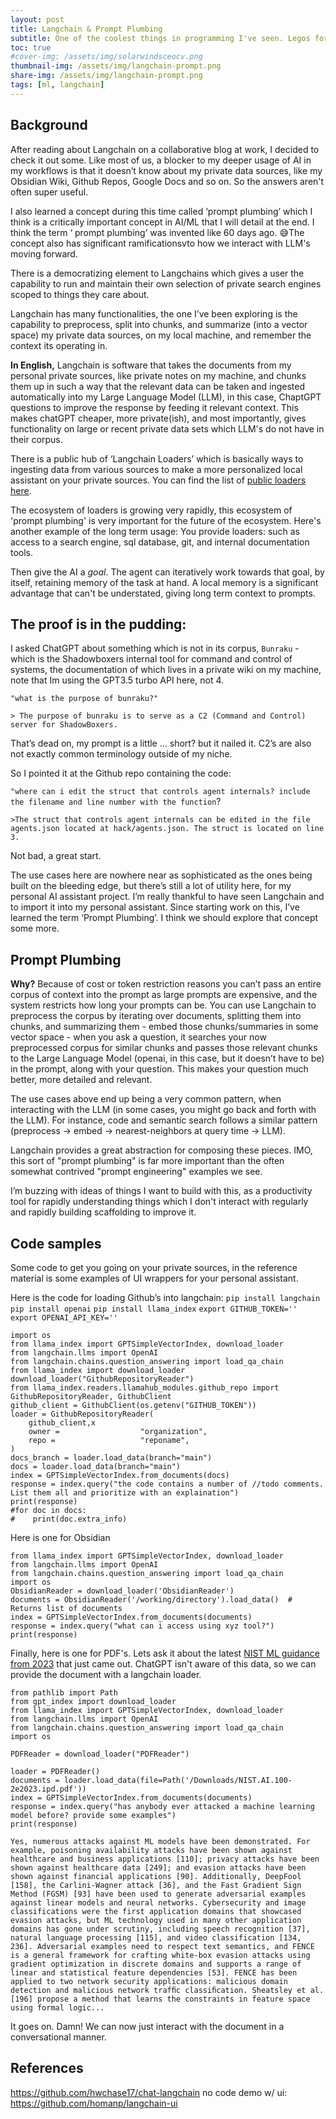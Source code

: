 ```yaml
---
layout: post
title: Langchain & Prompt Plumbing
subtitle: One of the coolest things in programming I've seen. Legos for AI.
toc: true
#cover-img: /assets/img/solarwindsceocv.png
thumbnail-img: /assets/img/langchain-prompt.png
share-img: /assets/img/langchain-prompt.png
tags: [ml, langchain]
---
```


## Background 

After reading about Langchain on a collaborative blog at work, I decided to check it out some. Like most of us, a blocker to my deeper usage of
AI in my workflows is that it doesn’t know about my private data sources, like my Obsidian Wiki, Github Repos, Google Docs and so on.  So the answers aren't often super useful.

I also learned a concept during this time called ‘prompt plumbing’ which I think is a critically important concept in AI/ML that
I will detail at the end.  I think the term ‘ prompt plumbing’ was invented like 60 days ago.
 😅The concept also has significant ramificationsvto how we interact with LLM's moving forward. 

There is a democratizing element to Langchains which gives a user the capability to run and maintain their own selection of private search engines scoped to things they care about.


Langchain has many functionalities, the one I’ve been exploring is the capability to preprocess, split into chunks, and summarize (into a vector space) my private data sources, on my local machine, and remember the context its operating in. 


**In English,** Langchain is software that takes the documents from my personal private sources, like private notes on my machine, and chunks them up in such a way that the relevant data can be taken and ingested automatically into my Large Language Model (LLM), in this case, ChaptGPT questions to improve the response by feeding it relevant context.  This makes chatGPT cheaper, more private(ish), and most importantly, gives functionality on large or recent private data sets which LLM's do not have in their corpus.


There is a public hub of ‘Langchain Loaders’ which is basically ways to ingesting data from various sources to make a more personalized local assistant on your private sources.
You can find the list of [public loaders here](https://github.com/emptycrown/llama-hub).  


The ecosystem of loaders is growing very rapidly, this ecosystem of 'prompt plumbing' is very important for the future of the ecosystem.
Here's another example of the long term usage: 
You provide loaders: such as access to a search engine, sql database, git, and internal documentation tools. 

Then give the AI a *goal*. The agent can iteratively work towards that goal, by itself, retaining memory of the task at hand.
A local memory is a significant advantage that can't be understated, giving long term context to prompts. 

## The proof is in the pudding: 

I asked ChatGPT about something which is not in its corpus, `Bunraku`  - which is the Shadowboxers internal tool for command and control of systems, the documentation of which lives in a private wiki on my machine, note that Im using the GPT3.5 turbo API here, not 4. 

`"what is the purpose of bunraku?"` 


    > The purpose of bunraku is to serve as a C2 (Command and Control) server for ShadowBoxers.

That’s dead on, my prompt is a little … short? but it nailed it. C2’s are also not exactly common terminology outside of my niche. 

So I pointed it at the Github repo containing the code:

`"where can i edit the struct that controls agent internals? include the filename and line number with the function`?


    >The struct that controls agent internals can be edited in the file agents.json located at hack/agents.json. The struct is located on line 3.

Not bad, a great start.

The use cases here are nowhere near as sophisticated as the ones being built on the bleeding edge, but there’s still a lot of utility here, for my personal AI assistant project. I’m really thankful to have seen Langchain and to import it into my personal assistant.
Since starting work on this, I’ve learned the term ‘Prompt Plumbing’. I think we should explore that concept some more.


## Prompt Plumbing 

**Why?**
Because of cost or token restriction reasons you can’t pass an entire corpus of context into the prompt as large prompts are expensive, and the system restricts how long your prompts can be.
You can use Langchain to  preprocess the corpus by iterating over documents, splitting them into chunks, and summarizing them - embed those chunks/summaries in some vector space - when you ask a question, it searches your now preprocessed corpus for similar chunks and passes those relevant chunks to the Large Language Model (openai, in this case, but it doesn’t have to be) in the prompt, along with your question.
This makes your question much better, more detailed and relevant.
 
The use cases above end up being a very common pattern, when interacting with the LLM (in some cases, you might go back and forth with the LLM). For instance, code and semantic search follows a similar pattern (preprocess -> embed -> nearest-neighbors at query time -> LLM).

Langchain provides a great abstraction for composing these pieces. IMO, this sort of "prompt plumbing" is far more important than the often somewhat contrived "prompt engineering" examples we see.

I’m buzzing with ideas of things I want to build with this, as a productivity tool for rapidly understanding things which I don't interact with regularly and rapidly building scaffolding to improve it. 


## Code samples
Some code to get you going on your private sources, in the reference material is some examples of UI wrappers for your personal assistant. 

Here is the code for loading Github’s into langchain:
`pip install langchain` 
`pip install openai` 
`pip install llama_index` 
`export GITHUB_TOKEN=''` 
`export OPENAI_API_KEY=''` 

    import os
    from llama_index import GPTSimpleVectorIndex, download_loader
    from langchain.llms import OpenAI
    from langchain.chains.question_answering import load_qa_chain
    from llama_index import download_loader
    download_loader("GithubRepositoryReader")
    from llama_index.readers.llamahub_modules.github_repo import GithubRepositoryReader, GithubClient
    github_client = GithubClient(os.getenv("GITHUB_TOKEN"))
    loader = GithubRepositoryReader(
        github_client,x
        owner =                  "organization",
        repo =                   "reponame",
    )
    docs_branch = loader.load_data(branch="main")
    docs = loader.load_data(branch="main")
    index = GPTSimpleVectorIndex.from_documents(docs)
    response = index.query("the code contains a number of //todo comments. List them all and prioritize with an explaination")
    print(response)
    #for doc in docs:
    #    print(doc.extra_info)

Here is one for Obsidian 


    from llama_index import GPTSimpleVectorIndex, download_loader
    from langchain.llms import OpenAI
    from langchain.chains.question_answering import load_qa_chain
    import os
    ObsidianReader = download_loader('ObsidianReader')
    documents = ObsidianReader('/working/directory').load_data()  # Returns list of documents
    index = GPTSimpleVectorIndex.from_documents(documents)
    response = index.query("what can i access using xyz tool?")
    print(response) 


Finally, here is one for PDF's. Lets ask it about the latest [NIST ML guidance from 2023](https://nvlpubs.nist.gov/nistpubs/ai/NIST.AI.100-2e2023.ipd.pdf) that just came out. ChatGPT isn't aware of this data, so we can provide the document with a langchain loader. 

    from pathlib import Path
    from gpt_index import download_loader
    from llama_index import GPTSimpleVectorIndex, download_loader
    from langchain.llms import OpenAI   
    from langchain.chains.question_answering import load_qa_chain
    import os

    PDFReader = download_loader("PDFReader")

    loader = PDFReader()
    documents = loader.load_data(file=Path('/Downloads/NIST.AI.100-2e2023.ipd.pdf'))
    index = GPTSimpleVectorIndex.from_documents(documents)
    response = index.query("has anybody ever attacked a machine learning model before? provide some examples")
    print(response)


```Yes, numerous attacks against ML models have been demonstrated. For example, poisoning availability attacks have been shown against healthcare and business applications [110]; privacy attacks have been shown against healthcare data [249]; and evasion attacks have been shown against financial applications [90]. Additionally, DeepFool [158], the Carlini-Wagner attack [36], and the Fast Gradient Sign Method (FGSM) [93] have been used to generate adversarial examples against linear models and neural networks. Cybersecurity and image classifications were the first application domains that showcased evasion attacks, but ML technology used in many other application domains has gone under scrutiny, including speech recognition [37], natural language processing [115], and video classification [134, 236]. Adversarial examples need to respect text semantics, and FENCE is a general framework for crafting white-box evasion attacks using gradient optimization in discrete domains and supports a range of linear and statistical feature dependencies [53]. FENCE has been applied to two network security applications: malicious domain detection and malicious network trafﬁc classiﬁcation. Sheatsley et al. [196] propose a method that learns the constraints in feature space using formal logic...``` 

It goes on. Damn! We can now just interact with the document in a conversational manner. 




## References
https://github.com/hwchase17/chat-langchain
no code demo w/ ui: https://github.com/homanp/langchain-ui 